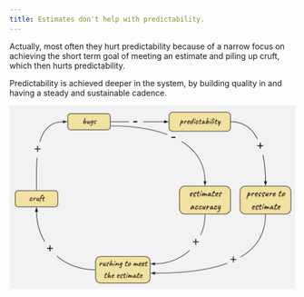 ```yaml
---
title: Estimates don't help with predictability.
---
```


Actually, most often they hurt predictability because of a narrow focus on achieving the short term goal of meeting an estimate and piling up cruft, which then hurts predictability.

Predictability is achieved deeper in the system, by building quality in and having a steady and sustainable cadence.

![](/assets/images/estimates-hurt-predictability.png)
